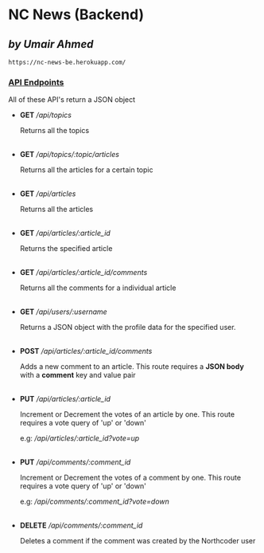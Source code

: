 <h1>NC News (Backend)</h1>
    <h2><em>by <strong>Umair Ahmed</strong></em></h2>

```
https://nc-news-be.herokuapp.com/
```


<h3>
        <ins>API Endpoints</ins>
    </h3>

<p>All of these API's return a JSON object</p>

<ul>

<li>
<strong>GET</strong>
<em>/api/topics</em>
<p>Returns all the topics</p>
</li>

<br />

<li>
<strong>GET</strong>
<em>/api/topics/:topic/articles</em>
<p>Returns all the articles for a certain topic</p>
</li>

<br />

<li>
<strong>GET</strong>
<em>/api/articles</em>
<p>Returns all the articles</p>
</li>

<br />

<li>
<strong>GET</strong>
<em>/api/articles/:article_id</em>
<p>Returns the specified article</p>
</li>

<br />

<li>
<strong>GET</strong>
<em>/api/articles/:article_id/comments</em>
<p>Returns all the comments for a individual article</p>
</li>

<br />

<li>
<strong>GET</strong>
<em>/api/users/:username</em>
<p>Returns a JSON object with the profile data for the specified user.</p>
</li>

<br />

<li>
<strong>POST</strong>
<em>/api/articles/:article_id/comments</em>
<p>Adds a new comment to an article. This route requires a
<strong>JSON body</strong> with a
<strong>comment</strong> key and value pair</p>
</li>

<br />

<li>
<strong>PUT</strong>
<em>/api/articles/:article_id</em>
<p>Increment or Decrement the votes of an article by one. This route requires a vote query of 'up' or 'down'
<p>e.g:
<em>/api/articles/:article_id?vote=up</em>
</p>
</p>
</li>

<br />

<li>
<strong>PUT</strong>
<em>/api/comments/:comment_id</em>
<p>Increment or Decrement the votes of a comment by one. This route requires a vote query of 'up' or 'down'
<p>e.g:
<em>/api/comments/:comment_id?vote=down</em>
</p>
</p>
</li>

<br />

<li>
<strong>DELETE</strong>
<em>/api/comments/:comment_id</em>
<p>Deletes a comment if the comment was created by the Northcoder user
</p>
</li>

</ul>
